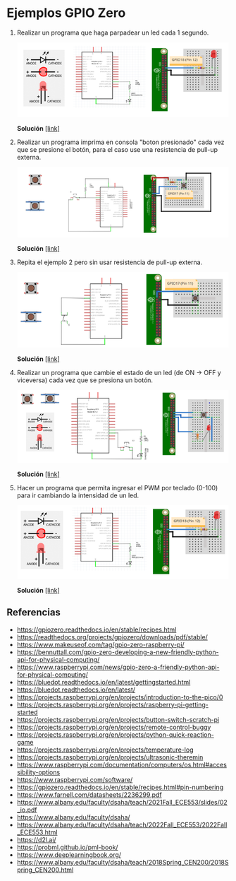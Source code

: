 # Ejemplos GPIO Zero


1. Realizar un programa que haga parpadear un led cada 1 segundo. 
   
   <p align = "center">
   <img src = "example1_gpio.png">
   </p>

   **Solución** [[link]](gpio-zero_example1/README.md)

2. Realizar un programa imprima en consola "boton presionado" cada vez que se presione el botón, para el caso use una resistencia de pull-up externa. 
   
   <p align = "center">
   <img src = "example2_gpio.png">
   </p>

   **Solución** [[link]](gpio-zero_example2/README.md)

3. Repita el ejemplo 2 pero sin usar resistencia de pull-up externa.
   
   <p align = "center">
   <img src = "example3_gpio.png">
   </p>

   **Solución** [[link]](gpio-zero_example3/README.md)

4. Realizar un programa que cambie el estado de un led (de ON → OFF y viceversa) cada vez que se presiona un botón. 
   
   <p align = "center">
   <img src = "example4_gpio.png">
   </p>

   **Solución** [[link]](gpio-zero_example4/README.md)

5. Hacer un programa que permita ingresar el PWM por teclado (0-100) para ir cambiando la intensidad de un led.

   <p align = "center">
   <img src = "example5_gpio.png">
   </p> 

   **Solución** [[link]](gpio-zero_example5/README.md)

## Referencias

* https://gpiozero.readthedocs.io/en/stable/recipes.html
* https://readthedocs.org/projects/gpiozero/downloads/pdf/stable/
* https://www.makeuseof.com/tag/gpio-zero-raspberry-pi/
* https://bennuttall.com/gpio-zero-developing-a-new-friendly-python-api-for-physical-computing/
* https://www.raspberrypi.com/news/gpio-zero-a-friendly-python-api-for-physical-computing/
* https://bluedot.readthedocs.io/en/latest/gettingstarted.html
* https://bluedot.readthedocs.io/en/latest/
* https://projects.raspberrypi.org/en/projects/introduction-to-the-pico/0
* https://projects.raspberrypi.org/en/projects/raspberry-pi-getting-started
* https://projects.raspberrypi.org/en/projects/button-switch-scratch-pi
* https://projects.raspberrypi.org/en/projects/remote-control-buggy
* https://projects.raspberrypi.org/en/projects/python-quick-reaction-game
* https://projects.raspberrypi.org/en/projects/temperature-log
* https://projects.raspberrypi.org/en/projects/ultrasonic-theremin
* https://www.raspberrypi.com/documentation/computers/os.html#accessibility-options
* https://www.raspberrypi.com/software/
* https://gpiozero.readthedocs.io/en/stable/recipes.html#pin-numbering
* https://www.farnell.com/datasheets/2236299.pdf
* https://www.albany.edu/faculty/dsaha/teach/2021Fall_ECE553/slides/02_io.pdf
* https://www.albany.edu/faculty/dsaha/
* https://www.albany.edu/faculty/dsaha/teach/2022Fall_ECE553/2022Fall_ECE553.html
* https://d2l.ai/
* https://probml.github.io/pml-book/
* https://www.deeplearningbook.org/
* https://www.albany.edu/faculty/dsaha/teach/2018Spring_CEN200/2018Spring_CEN200.html